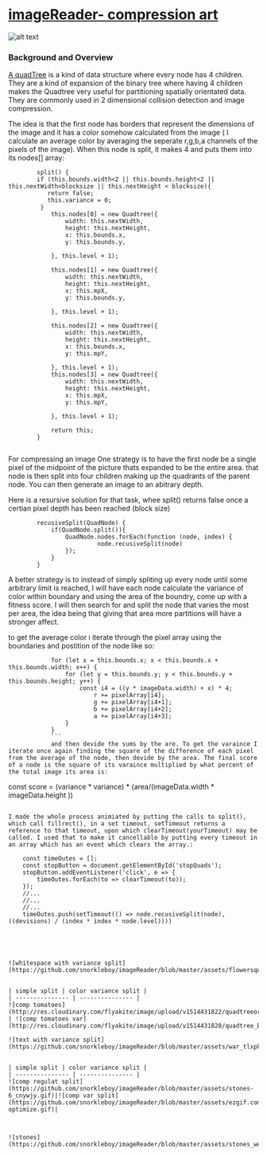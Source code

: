 # [imageReader- compression art](https://imagereader.herokuapp.com/) 
![alt text](https://res.cloudinary.com/flyakite/image/upload/v1512363891/download_2_zloy9n.png)
### Background and Overview

[A quadTree](https://en.wikipedia.org/wiki/Quadtree) is a kind of data structure where every node has 4 children. They are a kind of expansion of the binary tree where having 4 children makes the Quadtree very useful for partitioning spatially orientated data. They are commonly used in 2 dimensional collision detection and image compression.

The idea is that the first node has borders that represent the dimensions of the image and it has a color somehow calculated from the image ( I calculate an average color by averaging the seperate r,g,b,a channels of the pixels of the image). When this node is split, it makes 4 and puts them into its nodes[] array:
```
        split() {
        if (this.bounds.width<2 || this.bounds.height<2 || this.nextWidth<blocksize || this.nextHeight < blocksize){
           return false;
           this.variance = 0;
         }
            this.nodes[0] = new Quadtree({
                width: this.nextWidth,
                height: this.nextHeight,
                x: this.bounds.x,
                y: this.bounds.y,

            }, this.level + 1);

            this.nodes[1] = new Quadtree({
                width: this.nextWidth,
                height: this.nextHeight,
                x: this.mpX,
                y: this.bounds.y,

            }, this.level + 1);

            this.nodes[2] = new Quadtree({
                width: this.nextWidth,
                height: this.nextHeight,
                x: this.bounds.x,
                y: this.mpY,

            }, this.level + 1);
            this.nodes[3] = new Quadtree({
                width: this.nextWidth,
                height: this.nextHeight,
                x: this.mpX,
                y: this.mpY,

            }, this.level + 1);

            return this;
        }
        
 ```
 

For compressing an image One strategy is to have the first node be a single pixel of the midpoint of the picture thats expanded to be the entire area. that node is then split into four children making up the quadrants of the parent node. You can then generate an image to an abitrary depth.

Here is a resursive solution for that task, whee split() returns false once a certian pixel depth has been reached (block size)
```
        recusiveSplit(QuadNode) {
            if(QuadNode.split()){
                QuadNode.nodes.forEach(function (node, index) {
                         node.recusiveSplit(node)                                
                });
            }
        }
```

A better strategy is to instead of simply spliting up every node until some arbitrary limit is reached, I will have each node calculate the variance of color within boundary and using the area of the boundry, come up with a fitness score. I will then search for and split the node that varies the most per area, the idea being that giving that area more partitions will have a stronger affect.

to get the average color i iterate through the pixel array using the boundaries and postition of the node like so:
```
            for (let x = this.bounds.x; x < this.bounds.x + this.bounds.width; x++) {
                for (let y = this.bounds.y; y < this.bounds.y + this.bounds.height; y++) {
                    const i4 = ((y * imageData.width) + x) * 4;
                        r += pixelArray[i4];
                        g += pixelArray[i4+1];
                        b += pixelArray[i4+2];
                        a += pixelArray[i4+3]; 
                }
            }
            ```
            and then devide the sums by the are. To get the varaince I iterate once again finding the square of the difference of each pixel from the average of the node, then devide by the area. The final score of a node is the square of its varaince multiplied by what percent of the total image its area is:
```
const score = (variance * variance) * (area/(imageData.width * imageData.height )) 
```

I made the whole process animiated by putting the calls to split(), which call fillrect(), in a set timeout. setTimeout returns a reference to that timeout, upon which clearTimeout(yourTimeout) may be called. I used that to make it cancellable by putting every timeout in an array which has an event which clears the array.:
```
        const timeOutes = [];
        const stopButton = document.getElementById('stopQuads');
        stopButton.addEventListener('click', e => {
            timeOutes.forEach(to => clearTimeout(to));
        });
        //...
        //...
        //...
        timeOutes.push(setTimeout(() => node.recusiveSplit(node), ((devisions) / (index * index * node.level))))
        
```




![whitespace with variance split](https://github.com/snorkleboy/imageReader/blob/master/assets/flowersquarevar_ifiwtu.gif)


| simple split | color variance split |
| --------------- | --------------- |
![comp tomatoes](http://res.cloudinary.com/flyakite/image/upload/v1514431822/quadtreeorder_hhttov.png) | ![comp tomatoes var](http://res.cloudinary.com/flyakite/image/upload/v1514431820/quadtree_by_var_yzpqdc.png)|

![text with variance split](https://github.com/snorkleboy/imageReader/blob/master/assets/war_tlxpkw.gif)


| simple split | color variance split |
| --------------- | --------------- |
![comp regulat split](https://github.com/snorkleboy/imageReader/blob/master/assets/stones-6_cnywjy.gif)|![comp var split](https://github.com/snorkleboy/imageReader/blob/master/assets/ezgif.com-optimize.gif)|



![stones](https://github.com/snorkleboy/imageReader/blob/master/assets/stones_wegr2r.gif)
